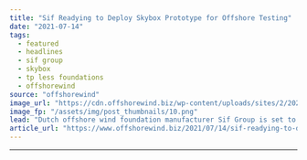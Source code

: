 ```yaml
---
title: "Sif Readying to Deploy Skybox Prototype for Offshore Testing"
date: "2021-07-14"
tags: 
  - featured
  - headlines
  - sif group
  - skybox
  - tp less foundations
  - offshorewind
source: "offshorewind"
image_url: "https://cdn.offshorewind.biz/wp-content/uploads/sites/2/2021/07/14122002/Sif-Group-Skybox.png"
image_fp: "/assets/img/post_thumbnails/10.png"
lead: "Dutch offshore wind foundation manufacturer Sif Group is set to deploy the first prototype"
article_url: "https://www.offshorewind.biz/2021/07/14/sif-readying-to-deploy-skybox-prototype-for-offshore-testing/"
---
```


---
